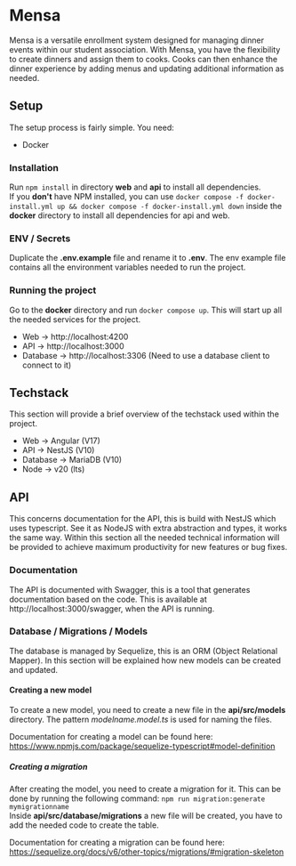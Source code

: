 # Mensa
Mensa is a versatile enrollment system designed for managing dinner events within our student association.
With Mensa, you have the flexibility to create dinners and assign them to cooks. Cooks can then enhance the
dinner experience by adding menus and updating additional information as needed.

## Setup
The setup process is fairly simple. You need:
 - Docker

### Installation
Run ```npm install``` in directory **web** and **api** to install all dependencies. <br>
If you **don't** have NPM installed,  you can use ```docker compose -f docker-install.yml up && docker compose -f docker-install.yml down```
inside the **docker** directory to install all dependencies for api and web.

### ENV / Secrets
Duplicate the **.env.example** file and rename it to **.env**. The env example file contains all the environment variables
needed to run the project.

### Running the project
Go to the **docker** directory and run ```docker compose up```.
This will start up all the needed services for the project.
 - Web -> http://localhost:4200
 - API -> http://localhost:3000
 - Database -> http://localhost:3306 (Need to use a database client to connect to it)

## Techstack
This section will provide a brief overview of the techstack used within the project.
 - Web -> Angular (V17)
 - API -> NestJS (V10)
 - Database -> MariaDB (V10)
 - Node -> v20 (lts)

## API
This concerns documentation for the API, this is build with NestJS which uses typescript.
See it as NodeJS with extra abstraction and types, it works the same way.
Within this section all the needed technical information will be provided to achieve maximum productivity
for new features or bug fixes.

### Documentation
The API is documented with Swagger, this is a tool that generates documentation based on the code.
This is available at http://localhost:3000/swagger, when the API is running.

### Database / Migrations / Models
The database is managed by Sequelize, this is an ORM (Object Relational Mapper).
In this section will be explained how new models can be created and updated.

#### Creating a new model
To create a new model, you need to create a new file in the **api/src/models** directory.
The pattern *modelname.model.ts* is used for naming the files.

Documentation for creating a model can be found here: https://www.npmjs.com/package/sequelize-typescript#model-definition

##### Creating a migration
After creating the model, you need to create a migration for it.
This can be done by running the following command: ```npm run migration:generate mymigrationname```<br>
Inside **api/src/database/migrations** a new file will be created, you have to add the needed code to create the table.

Documentation for creating a migration can be found here: https://sequelize.org/docs/v6/other-topics/migrations/#migration-skeleton